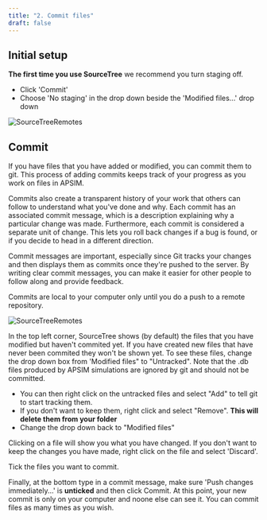 ```yaml
---
title: "2. Commit files"
draft: false
---
```


## Initial setup

**The first time you use SourceTree** we recommend you turn staging off.

* Click 'Commit'
* Choose 'No staging' in the drop down beside the 'Modified files...' drop down

![SourceTreeRemotes](/images/Development.SourceTreeNoStaging.png)

## Commit

If you have files that you have added or modified, you can commit them to git. This process of adding commits keeps track of your progress as you work on files in APSIM.

Commits also create a transparent history of your work that others can follow to understand what you've done and why. Each commit has an associated commit message, which is a description explaining why a particular change was made. Furthermore, each commit is considered a separate unit of change. This lets you roll back changes if a bug is found, or if you decide to head in a different direction.

Commit messages are important, especially since Git tracks your changes and then displays them as commits once they're pushed to the server. By writing clear commit messages, you can make it easier for other people to follow along and provide feedback.

Commits are local to your computer only until you do a push to a remote repository. 

![SourceTreeRemotes](/images/Development.SourceTreeCommit.png)

In the top left corner, SourceTree shows (by default) the files that you have modified but haven't commited yet. If you have created new files that have never been commited they won't be shown yet. To see these files, change the drop down box from 'Modified files" to "Untracked". Note that the .db files produced by APSIM simulations are ignored by git and should not be committed.

* You can then right click on the untracked files and select "Add" to tell git to start tracking them.
* If you don't want to keep them, right click and select "Remove". **This will delete them from your folder**
* Change the drop down back to "Modified files"

Clicking on a file will show you what you have changed. If you don't want to keep the changes you have made, right click on the file and select 'Discard'. 

Tick the files you want to commit.

Finally, at the bottom type in a commit message, make sure 'Push changes immediately...' is **unticked** and then click Commit. At this point, your new commit is only on your computer and noone else can see it. You can commit files as many times as you wish.
